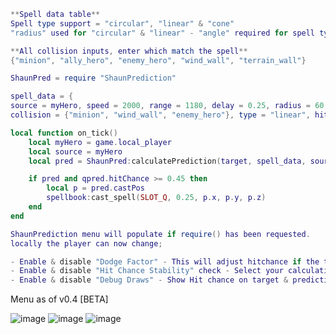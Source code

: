 ```lua
**Spell data table**
Spell type support = "circular", "linear" & "cone"
"radius" used for "circular" & "linear" - "angle" required for spell type "cone"

**All collision inputs, enter which match the spell**
{"minion", "ally_hero", "enemy_hero", "wind_wall", "terrain_wall"}
```
```lua
ShaunPred = require "ShaunPrediction"

spell_data = {
source = myHero, speed = 2000, range = 1180, delay = 0.25, radius = 60, 
collision = {"minion", "wind_wall", "enemy_hero"}, type = "linear", hitbox = true

local function on_tick()
    local myHero = game.local_player
    local source = myHero
    local pred = ShaunPred:calculatePrediction(target, spell_data, source)

    if pred and qpred.hitChance >= 0.45 then
        local p = pred.castPos
        spellbook:cast_spell(SLOT_Q, 0.25, p.x, p.y, p.z)
    end
end
```
```lua
ShaunPrediction menu will populate if require() has been requested. 
locally the player can now change;

- Enable & disable "Dodge Factor" - This will adjust hitchance if the target is changing waypoints/clicking like T1-Faker [APM]
- Enable & disable "Hit Chance Stability" check - Select your calculation threshold between fast/medium/slow [BETA]
- Enable & disable "Debug Draws" - Show Hit chance on target & prediction position output circle draw
```
Menu as of v0.4 [BETA]

![image](https://user-images.githubusercontent.com/82087018/230792601-635c34a4-9ab8-4fd5-a3a6-8166977a7a67.png)
![image](https://user-images.githubusercontent.com/82087018/230792621-0bfbbb93-cfff-4cf7-b113-021323a7dd5a.png)
![image](https://user-images.githubusercontent.com/82087018/230792632-a7e1dc8f-f906-4208-b658-3d5ab57299bd.png)




